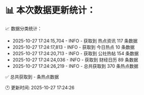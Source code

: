📊 本次数据更新统计：
==========================

📈 数据分类统计：
- 2025-10-27 17:24:15,704 - INFO - 获取到 热点资讯 117 条数据
- 2025-10-27 17:24:17,813 - INFO - 获取到 今日热点 10 条数据
- 2025-10-27 17:24:20,713 - INFO - 获取到 公社热帖 154 条数据
- 2025-10-27 17:24:24,036 - INFO - 获取到 财经日历 89 条数据
- 2025-10-27 17:24:26,219 - INFO - 总共获取到 370 条热点数据

✅ 总共获取到 - 条热点数据

🕐 更新时间: 2025-10-27 17:24:26

